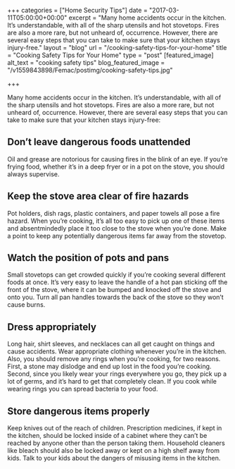 +++
categories = ["Home Security Tips"]
date = "2017-03-11T05:00:00+00:00"
excerpt = "Many home accidents occur in the kitchen. It’s understandable, with all of the sharp utensils and hot stovetops. Fires are also a more rare, but not unheard of, occurrence. However, there are several easy steps that you can take to make sure that your kitchen stays injury-free."
layout = "blog"
url = "/cooking-safety-tips-for-your-home"
title = "Cooking Safety Tips for Your Home"
type = "post"
[featured_image]
alt_text = "cooking safety tips"
blog_featured_image = "/v1559843898/Femac/postimg/cooking-safety-tips.jpg"

+++

Many home accidents occur in the kitchen. It’s understandable, with all of the sharp utensils and hot stovetops. Fires are also a more rare, but not unheard of, occurrence. However, there are several easy steps that you can take to make sure that your kitchen stays injury-free:

## Don’t leave dangerous foods unattended

Oil and grease are notorious for causing fires in the blink of an eye. If you’re frying food, whether it’s in a deep fryer or in a pot on the stove, you should always supervise.

## Keep the stove area clear of fire hazards

Pot holders, dish rags, plastic containers, and paper towels all pose a fire hazard. When you’re cooking, it’s all too easy to pick up one of these items and absentmindedly place it too close to the stove when you’re done. Make a point to keep any potentially dangerous items far away from the stovetop.

## Watch the position of pots and pans

Small stovetops can get crowded quickly if you’re cooking several different foods at once. It’s very easy to leave the handle of a hot pan sticking off the front of the stove, where it can be bumped and knocked off the stove and onto you. Turn all pan handles towards the back of the stove so they won’t cause burns.

## Dress appropriately

Long hair, shirt sleeves, and necklaces can all get caught on things and cause accidents. Wear appropriate clothing whenever you’re in the kitchen. Also, you should remove any rings when you’re cooking, for two reasons. First, a stone may dislodge and end up lost in the food you’re cooking. Second, since you likely wear your rings everywhere you go, they pick up a lot of germs, and it’s hard to get that completely clean. If you cook while wearing rings you can spread bacteria to your food.

## Store dangerous items properly

Keep knives out of the reach of children. Prescription medicines, if kept in the kitchen, should be locked inside of a cabinet where they can’t be reached by anyone other than the person taking them. Household cleaners like bleach should also be locked away or kept on a high shelf away from kids. Talk to your kids about the dangers of misusing items in the kitchen.